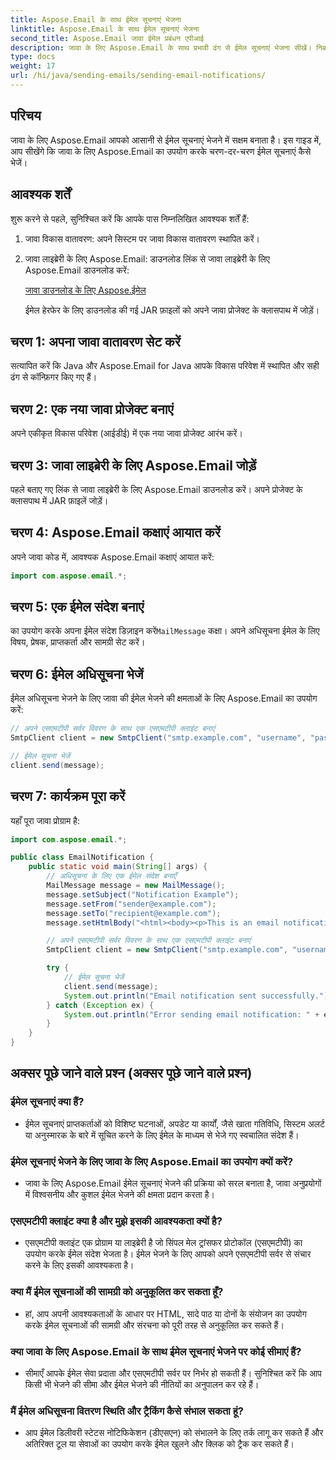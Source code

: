 ```yaml
---
title: Aspose.Email के साथ ईमेल सूचनाएं भेजना
linktitle: Aspose.Email के साथ ईमेल सूचनाएं भेजना
second_title: Aspose.Email जावा ईमेल प्रबंधन एपीआई
description: जावा के लिए Aspose.Email के साथ प्रभावी ढंग से ईमेल सूचनाएं भेजना सीखें। निर्बाध संचार के लिए कोड उदाहरणों और अक्सर पूछे जाने वाले प्रश्नों के साथ एक व्यापक मार्गदर्शिका।
type: docs
weight: 17
url: /hi/java/sending-emails/sending-email-notifications/
---
```


## परिचय

जावा के लिए Aspose.Email आपको आसानी से ईमेल सूचनाएं भेजने में सक्षम बनाता है। इस गाइड में, आप सीखेंगे कि जावा के लिए Aspose.Email का उपयोग करके चरण-दर-चरण ईमेल सूचनाएं कैसे भेजें।

## आवश्यक शर्तें

शुरू करने से पहले, सुनिश्चित करें कि आपके पास निम्नलिखित आवश्यक शर्तें हैं:

1. जावा विकास वातावरण: अपने सिस्टम पर जावा विकास वातावरण स्थापित करें।

2. जावा लाइब्रेरी के लिए Aspose.Email: डाउनलोड लिंक से जावा लाइब्रेरी के लिए Aspose.Email डाउनलोड करें:

   [जावा डाउनलोड के लिए Aspose.ईमेल](https://releases.aspose.com/email/java/)

   ईमेल हेरफेर के लिए डाउनलोड की गई JAR फ़ाइलों को अपने जावा प्रोजेक्ट के क्लासपाथ में जोड़ें।

## चरण 1: अपना जावा वातावरण सेट करें

सत्यापित करें कि Java और Aspose.Email for Java आपके विकास परिवेश में स्थापित और सही ढंग से कॉन्फ़िगर किए गए हैं।

## चरण 2: एक नया जावा प्रोजेक्ट बनाएं

अपने एकीकृत विकास परिवेश (आईडीई) में एक नया जावा प्रोजेक्ट आरंभ करें।

## चरण 3: जावा लाइब्रेरी के लिए Aspose.Email जोड़ें

पहले बताए गए लिंक से जावा लाइब्रेरी के लिए Aspose.Email डाउनलोड करें। अपने प्रोजेक्ट के क्लासपाथ में JAR फ़ाइलें जोड़ें।

## चरण 4: Aspose.Email कक्षाएं आयात करें

अपने जावा कोड में, आवश्यक Aspose.Email कक्षाएं आयात करें:

```java
import com.aspose.email.*;
```

## चरण 5: एक ईमेल संदेश बनाएं

का उपयोग करके अपना ईमेल संदेश डिज़ाइन करें`MailMessage` कक्षा। अपने अधिसूचना ईमेल के लिए विषय, प्रेषक, प्राप्तकर्ता और सामग्री सेट करें।

## चरण 6: ईमेल अधिसूचना भेजें

ईमेल अधिसूचना भेजने के लिए जावा की ईमेल भेजने की क्षमताओं के लिए Aspose.Email का उपयोग करें:

```java
// अपने एसएमटीपी सर्वर विवरण के साथ एक एसएमटीपी क्लाइंट बनाएं
SmtpClient client = new SmtpClient("smtp.example.com", "username", "password");

// ईमेल सूचना भेजें
client.send(message);
```

## चरण 7: कार्यक्रम पूरा करें

यहाँ पूरा जावा प्रोग्राम है:

```java
import com.aspose.email.*;

public class EmailNotification {
    public static void main(String[] args) {
        // अधिसूचना के लिए एक ईमेल संदेश बनाएँ
        MailMessage message = new MailMessage();
        message.setSubject("Notification Example");
        message.setFrom("sender@example.com");
        message.setTo("recipient@example.com");
        message.setHtmlBody("<html><body><p>This is an email notification.</p></body></html>");

        // अपने एसएमटीपी सर्वर विवरण के साथ एक एसएमटीपी क्लाइंट बनाएं
        SmtpClient client = new SmtpClient("smtp.example.com", "username", "password");

        try {
            // ईमेल सूचना भेजें
            client.send(message);
            System.out.println("Email notification sent successfully.");
        } catch (Exception ex) {
            System.out.println("Error sending email notification: " + ex.getMessage());
        }
    }
}
```

## अक्सर पूछे जाने वाले प्रश्न (अक्सर पूछे जाने वाले प्रश्न)

### ईमेल सूचनाएं क्या हैं?
   - ईमेल सूचनाएं प्राप्तकर्ताओं को विशिष्ट घटनाओं, अपडेट या कार्यों, जैसे खाता गतिविधि, सिस्टम अलर्ट या अनुस्मारक के बारे में सूचित करने के लिए ईमेल के माध्यम से भेजे गए स्वचालित संदेश हैं।

### ईमेल सूचनाएं भेजने के लिए जावा के लिए Aspose.Email का उपयोग क्यों करें?
   - जावा के लिए Aspose.Email ईमेल सूचनाएं भेजने की प्रक्रिया को सरल बनाता है, जावा अनुप्रयोगों में विश्वसनीय और कुशल ईमेल भेजने की क्षमता प्रदान करता है।

### एसएमटीपी क्लाइंट क्या है और मुझे इसकी आवश्यकता क्यों है?
   - एसएमटीपी क्लाइंट एक प्रोग्राम या लाइब्रेरी है जो सिंपल मेल ट्रांसफर प्रोटोकॉल (एसएमटीपी) का उपयोग करके ईमेल संदेश भेजता है। ईमेल भेजने के लिए आपको अपने एसएमटीपी सर्वर से संचार करने के लिए इसकी आवश्यकता है।

### क्या मैं ईमेल सूचनाओं की सामग्री को अनुकूलित कर सकता हूँ?
   - हां, आप अपनी आवश्यकताओं के आधार पर HTML, सादे पाठ या दोनों के संयोजन का उपयोग करके ईमेल सूचनाओं की सामग्री और संरचना को पूरी तरह से अनुकूलित कर सकते हैं।

### क्या जावा के लिए Aspose.Email के साथ ईमेल सूचनाएं भेजने पर कोई सीमाएं हैं?
   - सीमाएँ आपके ईमेल सेवा प्रदाता और एसएमटीपी सर्वर पर निर्भर हो सकती हैं। सुनिश्चित करें कि आप किसी भी भेजने की सीमा और ईमेल भेजने की नीतियों का अनुपालन कर रहे हैं।

### मैं ईमेल अधिसूचना वितरण स्थिति और ट्रैकिंग कैसे संभाल सकता हूं?
   - आप ईमेल डिलीवरी स्टेटस नोटिफिकेशन (डीएसएन) को संभालने के लिए तर्क लागू कर सकते हैं और अतिरिक्त टूल या सेवाओं का उपयोग करके ईमेल खुलने और क्लिक को ट्रैक कर सकते हैं।